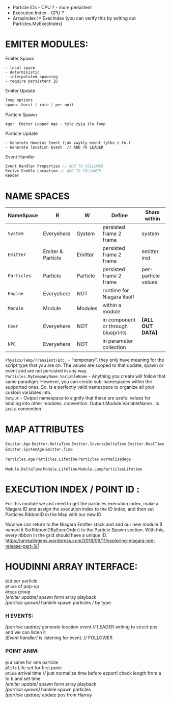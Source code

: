 - Particle IDs  -   CPU ? - more persistent  
- Execution Index - GPU ?  
- ArrayIndex != ExecIndex (you can verify this by writing out Particles.MyExecIndex)  


# EMITER MODULES:
Emiter Spawn
``` 
- local space
- deterministic
- interpolated spawning 
- require persistent ID
```
Emiter Update
```cpp
loop options
spawn: burst / rate / per unit 
```
Particle Spawn
```
Age:  Emiter Looped Age - tyle żyją ile loop
```
Particle Update
```
- Generate Houdini Event (jak zwykly event tylko z fn.)
- Generate location Event  // ADD TO LEADER
```
Event Handler
```cpp
Event Handler Properties // ADD TO FOLLOWER 
Recive Eneble Locaation // ADD TO FOLLOWER
Render
```

# NAME SPACES  

NameSpace | R | W | Define | Share within 
--- | --- | --- | --- | --- 
`System` | Everyehere | System | persisted frame 2 frame | system
`Emitter` | Emiter & Particle | Emitter | persisted frame 2 frame | emitter inst
`Particles` | Particle | Particle |  persisted frame 2 frame |  per-particle values
`Engine` |  Everyehere  | NOT | runtime for Niagara itself | 
`Module` | Module | Modules | within a module |
`User` |  Everyehere  | NOT | in component or through blueprints | **[ALL OUT DATA]**
`NPC` |  Everyehere | NOT | in parameter collection | 

`Physics/Temp/Transient/Etc.` - “temporary”, they only have meaning for the script type that you are on. The values are scoped to that update, spawn or event and are not persisted in any way.  
`Particles.MyCompanyName.VariableName` - Anything you create will follow that same paradigm. However, you can create sub-namespaces within the supported ones. So. is a perfectly valid namespace to organize all your custom variables into.  
`Output` - Output namespace to signify that these are useful values for binding into other modules. convention: Output.Module.VariableName . is just a convention.    

# MAP ATTRIBUTES

`Emitter.Age`
`Emitter.DeltaTime`
`Emitter.InverseDeltaTime`
`Emitter.RealTime`
`Emitter.SystemAge`
`Emitter.Time`        

`Particles.Age`
`Particles.Lifetime`
`Particles.NormalizedAge`

`Module.DeltaTime`
`Module.LifeTime`
`Module.LoopParticlesLifetime`



# EXECUTION INDEX / POINT ID :
For this module we just need to get the particles execution index, make a Niagara ID and assign the execution index to the ID index, and then set Particles.RibbonID in the Map with our new ID

Now we can return to the Niagara Emitter stack and add our new module (I named it SetRibbonIDByExecOrder) to the Particle Spawn section. With this, every ribbon in the grid should have a unique ID.
https://unrealingens.wordpress.com/2018/06/11/exploring-niagara-pre-release-part-3//

# HOUDINNI ARRAY INTERFACE: 
`@id`  per particle  
`@time` of pop-up  
`@type` group   
*[emiter update]* spawn form array playback   
*[particle spawn]* hanldle spawn particles / by type   
### H EVENTS:   
*[particle update]* generate location event  // LEADER  writing to struct pos and we can listen it    
*[Event handler]* is listening for event. // FOLLOWER  

### POINT ANIM:

`@id` same for one particle   
`@life` Life set for first point    
`@time` arrival time // just normalize time before ezport!  check length from a to b and set time    
*[emiter update]* spawn form array playback    
*[particle spawn]* hanldle spawn particles  
*[particle update]* update pos from Harray  
